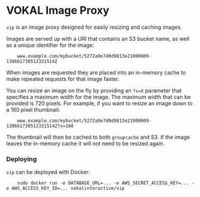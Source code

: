 VOKAL Image Proxy
===========

`vip` is an image proxy designed for easily resizing and caching images.

Images are served up with a URI that contains an S3 bucket name, as well as a 
unique identifier for the image:
        
        www.example.com/mybucket/5272a0e7d0d9813e21000009-1386617305123315142

When images are requested they are placed into an in-memory cache to make repeated
requests for that image faster.

You can resize an image on the fly by providing an `?s=X` parameter that specifies
a maximum width for the image. The maximum width that can be provided is 720 pixels.
For example, if you want to resize an image down to a 160 pixel thumbnail:
        
        www.example.com/mybucket/5272a0e7d0d9813e21000009-1386617305123315142?s=160

The thumbnail will then be cached to both `groupcache` and S3. If the image leaves
the in-memory cache it will not need to be resized again. 

### Deploying

`vip` can be deployed with Docker:

        sudo docker run -e DATABASE_URL=... -e AWS_SECRET_ACCESS_KEY=... -e AWS_ACCESS_KEY_ID=... vokalinteractive/vip 
